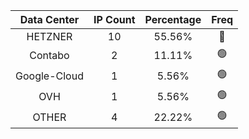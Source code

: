 | Data Center | IP Count | Percentage | Freq |
|:------------:|:--------:|:-----------:|:-----:|
| HETZNER | 10 | 55.56% | 🔴 |
| Contabo | 2 | 11.11% | 🟢 |
| Google-Cloud | 1 | 5.56% | 🟢 |
| OVH | 1 | 5.56% | 🟢 |
| OTHER | 4 | 22.22% | 🟢 |